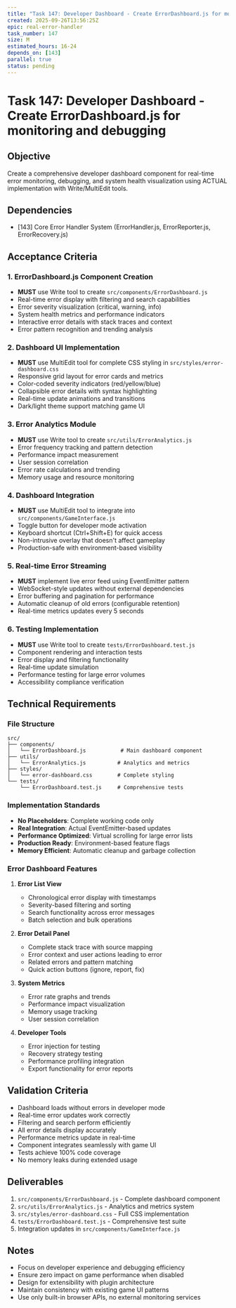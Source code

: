 ```yaml
---
title: "Task 147: Developer Dashboard - Create ErrorDashboard.js for monitoring and debugging"
created: 2025-09-26T13:56:25Z
epic: real-error-handler
task_number: 147
size: M
estimated_hours: 16-24
depends_on: [143]
parallel: true
status: pending
---
```


# Task 147: Developer Dashboard - Create ErrorDashboard.js for monitoring and debugging

## Objective
Create a comprehensive developer dashboard component for real-time error monitoring, debugging, and system health visualization using ACTUAL implementation with Write/MultiEdit tools.

## Dependencies
- [143] Core Error Handler System (ErrorHandler.js, ErrorReporter.js, ErrorRecovery.js)

## Acceptance Criteria

### 1. ErrorDashboard.js Component Creation
- **MUST** use Write tool to create `src/components/ErrorDashboard.js`
- Real-time error display with filtering and search capabilities
- Error severity visualization (critical, warning, info)
- System health metrics and performance indicators
- Interactive error details with stack traces and context
- Error pattern recognition and trending analysis

### 2. Dashboard UI Implementation
- **MUST** use MultiEdit tool for complete CSS styling in `src/styles/error-dashboard.css`
- Responsive grid layout for error cards and metrics
- Color-coded severity indicators (red/yellow/blue)
- Collapsible error details with syntax highlighting
- Real-time update animations and transitions
- Dark/light theme support matching game UI

### 3. Error Analytics Module
- **MUST** use Write tool to create `src/utils/ErrorAnalytics.js`
- Error frequency tracking and pattern detection
- Performance impact measurement
- User session correlation
- Error rate calculations and trending
- Memory usage and resource monitoring

### 4. Dashboard Integration
- **MUST** use MultiEdit tool to integrate into `src/components/GameInterface.js`
- Toggle button for developer mode activation
- Keyboard shortcut (Ctrl+Shift+E) for quick access
- Non-intrusive overlay that doesn't affect gameplay
- Production-safe with environment-based visibility

### 5. Real-time Error Streaming
- **MUST** implement live error feed using EventEmitter pattern
- WebSocket-style updates without external dependencies
- Error buffering and pagination for performance
- Automatic cleanup of old errors (configurable retention)
- Real-time metrics updates every 5 seconds

### 6. Testing Implementation
- **MUST** use Write tool to create `tests/ErrorDashboard.test.js`
- Component rendering and interaction tests
- Error display and filtering functionality
- Real-time update simulation
- Performance testing for large error volumes
- Accessibility compliance verification

## Technical Requirements

### File Structure
```
src/
├── components/
│   └── ErrorDashboard.js           # Main dashboard component
├── utils/
│   └── ErrorAnalytics.js          # Analytics and metrics
├── styles/
│   └── error-dashboard.css        # Complete styling
└── tests/
    └── ErrorDashboard.test.js     # Comprehensive tests
```

### Implementation Standards
- **No Placeholders**: Complete working code only
- **Real Integration**: Actual EventEmitter-based updates
- **Performance Optimized**: Virtual scrolling for large error lists
- **Production Ready**: Environment-based feature flags
- **Memory Efficient**: Automatic cleanup and garbage collection

### Error Dashboard Features
1. **Error List View**
   - Chronological error display with timestamps
   - Severity-based filtering and sorting
   - Search functionality across error messages
   - Batch selection and bulk operations

2. **Error Detail Panel**
   - Complete stack trace with source mapping
   - Error context and user actions leading to error
   - Related errors and pattern matching
   - Quick action buttons (ignore, report, fix)

3. **System Metrics**
   - Error rate graphs and trends
   - Performance impact visualization
   - Memory usage tracking
   - User session correlation

4. **Developer Tools**
   - Error injection for testing
   - Recovery strategy testing
   - Performance profiling integration
   - Export functionality for error reports

## Validation Criteria
- Dashboard loads without errors in developer mode
- Real-time error updates work correctly
- Filtering and search perform efficiently
- All error details display accurately
- Performance metrics update in real-time
- Component integrates seamlessly with game UI
- Tests achieve 100% code coverage
- No memory leaks during extended usage

## Deliverables
1. `src/components/ErrorDashboard.js` - Complete dashboard component
2. `src/utils/ErrorAnalytics.js` - Analytics and metrics system
3. `src/styles/error-dashboard.css` - Full CSS implementation
4. `tests/ErrorDashboard.test.js` - Comprehensive test suite
5. Integration updates in `src/components/GameInterface.js`

## Notes
- Focus on developer experience and debugging efficiency
- Ensure zero impact on game performance when disabled
- Design for extensibility with plugin architecture
- Maintain consistency with existing game UI patterns
- Use only built-in browser APIs, no external monitoring services
